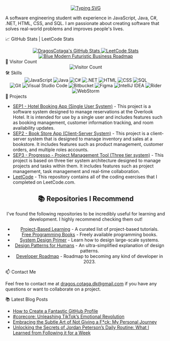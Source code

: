 <div style="display: flex; justify-content: center;">
  <a href="https://git.io/typing-svg">
    <img src="https://readme-typing-svg.demolab.com/?lines=Hi+there!+I%27m+Dragos+%F0%9F%91%8B" alt="Typing SVG">
  </a>
</div>

A software engineering student with experience in JavaScript, Java, C#, .NET, HTML, CSS, and SQL. I am passionate about creating software that solves real-world problems and improves people's lives.

📈 GitHub Stats | LeetCode Stats
<div align="center">
  <a href="https://github.com/DragosCotaga">
    <img src="https://github-readme-stats.vercel.app/api?username=DragosCotaga&show_icons=true&theme=transparent" alt="DragosCotaga's GitHub Stats" />
    <img src="https://leetcode-stats-six.vercel.app/api?username=DragosCotaga&theme=dark" alt="LeetCode Stats" />
<img src="https://raw.githubusercontent.com/DragosCotaga/DragosCotaga/main/Blue%20Modern%20Futuristic%20Business%20Roadmap.gif" alt="Blue Modern Futuristic Business Roadmap">
  </a>
</div>
👀 Visitor Count
<div align="center">
  <img src="https://profile-counter.glitch.me/DragosCotaga/count.svg" alt="Visitor Count" />
</div>
🛠️ Skills
<div align="center">
  <img src="https://img.shields.io/badge/JavaScript-F7DF1E?style=for-the-badge&logo=javascript&logoColor=black" alt="JavaScript" />
  <img src="https://img.shields.io/badge/Java-007396?style=for-the-badge&logo=java&logoColor=white" alt="Java" />
  <img src="https://img.shields.io/badge/C%23-239120?style=for-the-badge&logo=c-sharp&logoColor=white" alt="C#" />
  <img src="https://img.shields.io/badge/.NET-512BD4?style=for-the-badge&logo=.net&logoColor=white" alt=".NET" />
  <img src="https://img.shields.io/badge/HTML-E34F26?style=for-the-badge&logo=html5&logoColor=white" alt="HTML" />
  <img src="https://img.shields.io/badge/CSS-1572B6?style=for-the-badge&logo=css3&logoColor=white" alt="CSS" />
  <img src="https://img.shields.io/badge/SQL-4479A1?style=for-the-badge&logo=sql&logoColor=white" alt="SQL" />
</div>
<div align="center">
<img src="https://img.shields.io/badge/-Git-F05032?style=flat-square&logo=git&logoColor=white" alt="Git">
  <img src="https://img.shields.io/badge/-Visual%20Studio%20Code-007ACC?style=flat-square&logo=visual-studio-code&logoColor=white" alt="Visual Studio Code">
  <img src="https://img.shields.io/badge/-Bitbucket-0052CC?style=flat-square&logo=bitbucket&logoColor=white" alt="Bitbucket">
  <img src="https://img.shields.io/badge/-Figma-F24E1E?style=flat-square&logo=figma&logoColor=white" alt="Figma">
  <img src="https://img.shields.io/badge/-IntelliJ%20IDEA-000000?style=flat-square&logo=intellij-idea&logoColor=white" alt="IntelliJ IDEA">
  <img src="https://img.shields.io/badge/-Rider-000000?style=flat-square&logo=rider&logoColor=white" alt="Rider">
  <img src="https://img.shields.io/badge/-WebStorm-000000?style=flat-square&logo=webstorm&logoColor=white" alt="WebStorm">
</div>
🔭 Projects
<ul>
  <li>
    <a href="https://github.com/DragosCotaga/SEP">SEP1 - Hotel Booking App (Single User System)</a> - This project is a software system designed to manage reservations at the Overlook Hotel. It is intended for use by a single user and includes features such as booking management, customer information tracking, and room availability updates.
  </li>
  <li>
    <a href="https://github.com/DragosCotaga/SEP2">SEP2 - Book Store App (Client-Server System)</a> - This project is a client-server system that is designed to manage inventory and sales at a bookstore. It includes features such as product management, customer orders, and multiple roles accounts.
  </li>
  <li>
    <a href="https://github.com/DragosCotaga/SEP3">SEP3 - Progresso - Project Management Tool (Three tier system)</a> - This project is based on three tier system architecture designed to manage projects and tasks within them. It includes features such as project management, task management and real-time collaboration.
  <li>
    <a href="https://github.com/DragosCotaga/LeetCode">LeetCode</a> - This repository contains all of the coding exercises that I completed on LeetCode.com.
</ul>

<div align="center">
  <h2>📚 Repositories I Recommend</h2>
  <p>I've found the following repositories to be incredibly useful for learning and development. I highly recommend checking them out!</p>
  <ul>
    <li>
      <a href="https://github.com/practical-tutorials/project-based-learning" target="_blank">Project-Based Learning</a> - A curated list of project-based tutorials.
    </li>
    <li>
      <a href="https://github.com/EbookFoundation/free-programming-books" target="_blank">Free Programming Books</a> - Freely available programming books.
    </li>
    <li>
      <a href="https://github.com/donnemartin/system-design-primer" target="_blank">System Design Primer</a> - Learn how to design large-scale systems.
    </li>
    <li>
      <a href="https://github.com/kamranahmedse/design-patterns-for-humans" target="_blank">Design Patterns for Humans</a> - An ultra-simplified explanation of design patterns.
    </li>
    <li>
      <a href="https://github.com/kamranahmedse/developer-roadmap" target="_blank">Developer Roadmap</a> - Roadmap to becoming any kind of developer in 2023.
    </li>
  </ul>
</div>

📫 Contact Me
<p>Feel free to contact me at <a href="mailto:dragos.cotaga.dk@gmail.com">dragos.cotaga.dk@gmail.com</a> if you have any questions or want to collaborate on a project.</p>

📚 Latest Blog Posts
<!-- BLOG-POST-LIST:START -->
<ul>
<li>
  <a href="https://medium.com/@dragos.cotaga.dk/how-to-create-a-fantastic-github-profile-d4b0cf4f9927" target="_blank">How to Create a Fantastic GitHub Profile</a>
  </li>
  <li>
  <a href="https://medium.com/@dragos.cotaga.dk/corecore-unleashing-tiktoks-emotional-revolution-17e121b6cfd8" target="_blank">#corecore: Unleashing TikTok’s Emotional Revolution</a>
  </li>
  <li>
    <a href="https://medium.com/@dragos.cotaga.dk/embracing-the-subtle-art-of-not-giving-a-f-ck-my-personal-journey-b598dea8178e" target="_blank">Embracing the Subtle Art of Not Giving a F*ck: My Personal Journey</a>
  </li>
  <li>
  <a href="https://medium.com/@dragos.cotaga.dk/unlocking-the-secrets-of-jordan-petersons-daily-routine-what-i-learned-from-following-it-for-a-7586b91e1125" target="_blank">Unlocking the Secrets of Jordan Peterson’s Daily Routine: What I Learned from Following it for a Week</a>
  </li>
  </ul>
  
